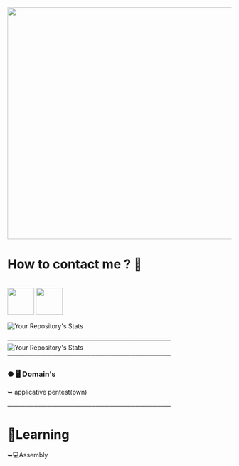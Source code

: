 <img src="https://cdn.discordapp.com/attachments/824038916062838784/867089839756410920/InTheShell-Banner.png" width="520">

<h1>How to contact me ? 📝</h1>
<br>
<a href="https://discord.gg/Hdw8Bg6CAC"><img src="https://upload.wikimedia.org/wikipedia/fr/thumb/0/05/Discord.svg/1200px-Discord.svg.png" width="60"></a>
<a href="https://twitter.com/dbo0verfl0w"><img src="https://external-content.duckduckgo.com/iu/?u=https%3A%2F%2Fsguru.org%2Fwp-content%2Fuploads%2F2018%2F02%2Ftwitter-circled.png&f=1&nofb=1" width="60"></a>

 ![Your Repository's Stats](https://github-readme-stats.vercel.app/api?username=S1ckle&show_icons=true)
 
 ─────────────────────────────────────
 ![Your Repository's Stats](https://github-readme-stats.vercel.app/api/top-langs/?username=S1ckle&theme=blue-green)
─────────────────────────────────────

### ● 🖥️ Domain's

 ➥ applicative pentest(pwn)

─────────────────────────────────────

# 🧠Learning
 
 ➥💻Assembly
